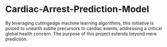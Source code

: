 # Cardiac-Arrest-Prediction-Model
By leveraging cuttingedge machine learning algorithms, this initiative is poised to unearth subtle precursors to cardiac events, addressing a critical global health concern. The purpose of this project extends beyond mere prediction.
